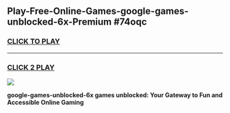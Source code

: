 
## Play-Free-Online-Games-google-games-unblocked-6x-Premium #74oqc
<h3>
<a href="https://premium.freeplayer.one?title=google-games-unblocked-6x&ref=8M">CLICK TO PLAY</a></h3>
<hr>

<h3>
<a href="https://premium.freeplayer.one?title=google-games-unblocked-6x&ref=8M">CLICK 2 PLAY</a>
  
</h3>

<a href="https://premium.freeplayer.one?title=google-games-unblocked-6x&ref=8M"><img src="https://clearcache.store/games.png"></a>


**google-games-unblocked-6x games unblocked: Your Gateway to Fun and Accessible Online Gaming**
